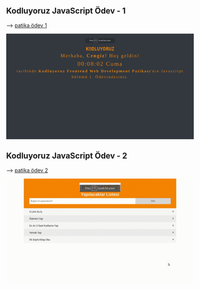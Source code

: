## **Kodluyoruz JavaScript Ödev - 1**

--> [patika ödev 1](https://academy.patika.dev/tr/courses/javascript/odev1)

![görsel](https://raw.githubusercontent.com/Kodluyoruz/taskforce/main/javascript/javascript-temel/odev1/figures/clock.gif)

## **Kodluyoruz JavaScript Ödev - 2**

--> [patika ödev 2](https://academy.patika.dev/tr/courses/javascript/odev2)


![görsel2](https://raw.githubusercontent.com/Kodluyoruz/taskforce/main/javascript/javascript-temel/odev2/figures/todolist.gif)